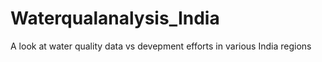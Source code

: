 # Waterqualanalysis_India
A look at water quality data vs devepment efforts in various India regions
